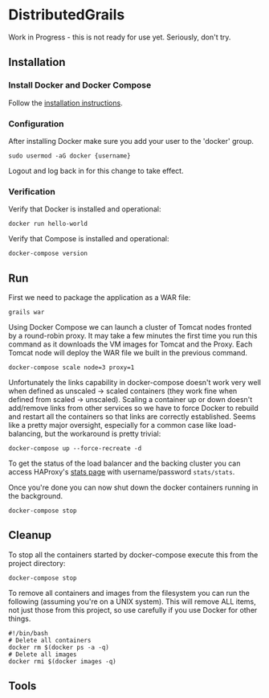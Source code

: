 # DistributedGrails
Work in Progress - this is not ready for use yet. Seriously, don't try.

## Installation

### Install Docker and Docker Compose
Follow the [installation instructions](https://docs.docker.com/compose/install/).

### Configuration
After installing Docker make sure you add your user to the 'docker' group.

`sudo usermod -aG docker {username}`

Logout and log back in for this change to take effect.

### Verification
Verify that Docker is installed and operational:

`docker run hello-world`

Verify that Compose is installed and operational:

`docker-compose version`

## Run
First we need to package the application as a WAR file:

`grails war`

Using Docker Compose we can launch a cluster of Tomcat nodes fronted by
a round-robin proxy. It may take a few minutes the first time you run
this command as it downloads the VM images for Tomcat and the Proxy.
Each Tomcat node will deploy the WAR file we built in the previous command.

`docker-compose scale node=3 proxy=1`

Unfortunately the links capability in docker-compose doesn't work very well when defined
as unscaled -> scaled containers (they work fine when defined from scaled -> unscaled).
Scaling a container up or down doesn't add/remove links from other services so we have to
force Docker to rebuild and restart all the containers so that links are correctly established.
Seems like a pretty major oversight, especially for a common case like load-balancing, but the
workaround is pretty trivial:

`docker-compose up --force-recreate -d`

To get the status of the load balancer and the backing cluster you can access HAProxy's
[stats page](http://localhost:1936) with username/password `stats/stats`.

Once you're done you can now shut down the docker containers running in the background.

`docker-compose stop`

## Cleanup
To stop all the containers started by docker-compose execute this from the project directory:

`docker-compose stop`

To remove all containers and images from the filesystem you can run the following (assuming you're on a UNIX system).
This will remove ALL items, not just those from this project, so use carefully if you use Docker
for other things.
```
#!/bin/bash
# Delete all containers
docker rm $(docker ps -a -q)
# Delete all images
docker rmi $(docker images -q)
```

## Tools
